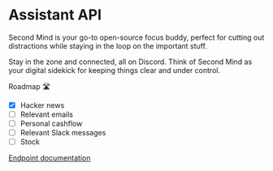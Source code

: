 # Assistant API

Second Mind is your go-to open-source focus buddy, perfect for cutting out distractions while staying in the loop on the important stuff.

Stay in the zone and connected, all on Discord. Think of Second Mind as your digital sidekick for keeping things clear and under control.

Roadmap 🛣️

- [x]  Hacker news
- [ ]  Relevant emails
- [ ]  Personal cashflow
- [ ]  Relevant Slack messages
- [ ]  Stock

[Endpoint documentation](https://berry-rifle-c8e.notion.site/Second-Mind-183a2fbfece3803bb561e4c3a7859149)
